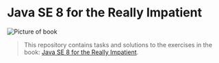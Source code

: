 # Java SE 8 for the Really Impatient

![Picture of book](https://images-na.ssl-images-amazon.com/images/I/51okg3NkIgL._SX385_BO1,204,203,200_.jpg)

> This repository contains tasks and solutions to the exercises in the book: 
[Java SE 8 for the Really Impatient](https://www.amazon.com/Java-SE8-Really-Impatient-Course/dp/0321927761).